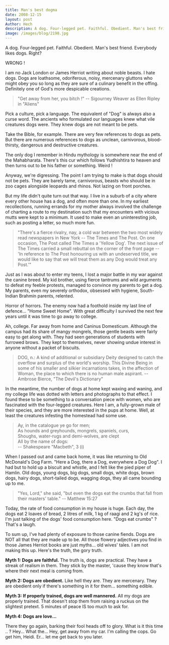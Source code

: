 ```yaml
---
title: Man's best dogma
date: 2008-12-15
layout: post
Author: Hech
description: A dog. Four-legged pet. Faithful. Obedient. Man's best friend. &nbsp;Everybody likes dogs. Right?
image: /images/blog/2198.jpg
---
```


A dog. Four-legged pet. Faithful. Obedient. Man's best friend. Everybody likes dogs. Right?

WRONG !

I am no Jack London or James Herriot writing about noble beasts. I hate dogs. Dogs are loathsome, odoriferous, noisy, mercenary gluttons who might obey you so long as they are sure of a culinary benefit in the offing. Definitely one of God's more despicable creations. 


> "Get away from her, you bitch !"
> -- Sigourney Weaver as Ellen Ripley in "Aliens"

Pick a culture, pick a language. The equivalent of "Dog" is always also a curse word. The ancients who formulated our languages knew what vile creatures dogs were. They knew dogs are not meant to be pets.

Take the Bible, for example. There are very few references to dogs as pets. But there are numerous references to dogs as unclean, carnivorous, blood-thirsty, dangerous and destructive creatures.

The only dog I remember in Hindu mythology is somewhere near the end of the Mahabharata. There's this cur which follows Yudhishtira to heaven and then turns out to be his father or something. Weird !

Anyway, we're digressing. The point I am trying to make is that dogs should not be pets. They are barely tame, carnivorous, beasts who should be in zoo cages alongside leopards and rhinos. Not lazing on front porches.

But my life didn't quite turn out that way. I live in a suburb of a city where every other house has a dog, and often more than one. In my earliest recollections, running errands for my mother always involved the challenge of charting a route to my destination such that my encounters with vicious mutts were kept to a minimum. It used to make even an uninteresting job, such as posting a letter, so much more fun.


> "There's a fierce rivalry, nay, a cold war between the two most widely read newspapers in New York -- The Times and The Post. On one occasion, The Post called The Times a 'Yellow Dog'. The next issue of The Times carried a small rebuttal on the corner of the front page -- 'In reference to The Post honouring us with an undeserved title, we would like to say that we will treat them as any Dog would treat any Post.'"

Just as I was about to enter my teens, I lost a major battle in my war against the canine breed. My kid brother, using fierce tantrums and wild arguments to defeat my feeble protests, managed to convince my parents to get a dog. My parents, even my severely orthodox, obsessed with hygiene, South-Indian Brahmin parents, relented.

Horror of horrors. The enemy now had a foothold inside my last line of defence... "Home Sweet Home". With great difficulty I survived the next few years until it was time to go away to college.

Ah, college. Far away from home and Caninus Domesticum. Although the campus had its share of mangy mongrels, those gentle beasts were fairly easy to get along with. They had seen generations of students with furrowed brows. They kept to themselves, never showing undue interest in anyone without a packet of biscuits.


> DOG, n.:
>      A kind of additional or subsidiary Deity designed to catch the overflow and surplus of the world's worship. This Divine Being in some of his smaller and silkier incarnations takes, in the affection of Woman, the place to which there is no human male aspirant. -- Ambrose Bierce, "The Devil's Dictionary"

In the meantime, the number of dogs at home kept waxing and waning, and my college life was dotted with letters and photographs to that effect. I found these to be something to a conversation piece with women, who are fascinated with the four-legged creatures. Here I am, a fully-grown male of their species, and they are more interested in the pups at home. Well, at least the creatures infesting the homestead had some use.


> Ay, in the catalogue ye go for men;  
> As hounds and greyhounds, mongrels, spaniels, curs,  
> Shoughs, water-rugs and demi-wolves, are clept  
> All by the name of dogs:  
>    -- Shakespeare "Macbeth", 3 (i)

When I passed out and came back home, it was like returning to Old McDonald's Dog Farm. "Here a Dog, there a Dog, everywhere a Dog Dog". I had but to hold up a biscuit and whistle, and I felt like the pied piper of Hamlin. Old dogs, young dogs, big dogs, small dogs, white dogs, brown dogs, hairy dogs, short-tailed dogs, wagging dogs, they all came bounding up to me.

> "Yes, Lord," she said, "but even the dogs eat the crumbs that fall from their masters' table." -- Matthew 15:27

Today, the rate of food consumption in my house is huge. Each day, the dogs eat 2 loaves of bread, 2 litres of milk, 1 kg of raagi and 2 kg's of rice. I'm just talking of the dogs' food consumption here. "Dogs eat crumbs" ? That's a laugh.

To sum up, I've had plenty of exposure to those canine fiends. Dogs are NOT all that they are made up to be. All those flowery adjectives you find in those James Herriot books are just myths... old wives' tales. I am not making this up. Here's the truth, the gory truth.

**Myth 1: Dogs are faithful.**
    The truth is, dogs are practical. They have a streak of realism in them. They stick by the master, 'cause they know that's where their next meal is coming from.

**Myth 2: Dogs are obedient.**
    Like hell they are. They are mercenary. They are obedient only if there's something in it for them... something edible.

**Myth 3: If properly trained, dogs are well mannered.**
    All my dogs are properly trained. That doesn't stop them from raising a ruckus on the slightest pretext. 5 minutes of peace IS too much to ask for.

**Myth 4: Dogs are love...**

There they go again, barking their fool heads off to glory. What is it this time .. ? Hey... What the... Hey, get away from my car. I'm calling the cops. Go get him, Heidi. Er... let me get back to you later.
